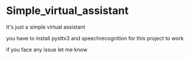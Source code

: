 # Simple_virtual_assistant



It's just a simple virtual assistant

you have to install pysttx3 and speechrecognition for this project to work 

if you face any issue let me know
    
